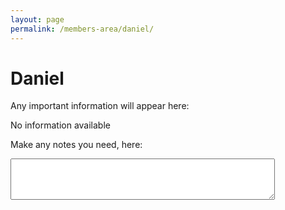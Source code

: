 ```yaml
---
layout: page
permalink: /members-area/daniel/
---
```

<h1> Daniel </h1>

Any important information will appear here:

No information available

Make any notes you need, here:
<textarea rows="4" cols="50">

</textarea>

